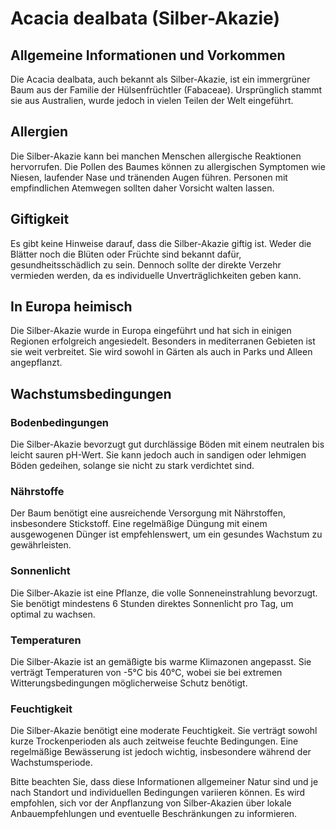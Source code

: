 # Acacia dealbata (Silber-Akazie)

## Allgemeine Informationen und Vorkommen
Die Acacia dealbata, auch bekannt als Silber-Akazie, ist ein immergrüner Baum aus der Familie der Hülsenfrüchtler (Fabaceae). Ursprünglich stammt sie aus Australien, wurde jedoch in vielen Teilen der Welt eingeführt.

## Allergien
Die Silber-Akazie kann bei manchen Menschen allergische Reaktionen hervorrufen. Die Pollen des Baumes können zu allergischen Symptomen wie Niesen, laufender Nase und tränenden Augen führen. Personen mit empfindlichen Atemwegen sollten daher Vorsicht walten lassen.

## Giftigkeit
Es gibt keine Hinweise darauf, dass die Silber-Akazie giftig ist. Weder die Blätter noch die Blüten oder Früchte sind bekannt dafür, gesundheitsschädlich zu sein. Dennoch sollte der direkte Verzehr vermieden werden, da es individuelle Unverträglichkeiten geben kann.

## In Europa heimisch
Die Silber-Akazie wurde in Europa eingeführt und hat sich in einigen Regionen erfolgreich angesiedelt. Besonders in mediterranen Gebieten ist sie weit verbreitet. Sie wird sowohl in Gärten als auch in Parks und Alleen angepflanzt.

## Wachstumsbedingungen

### Bodenbedingungen
Die Silber-Akazie bevorzugt gut durchlässige Böden mit einem neutralen bis leicht sauren pH-Wert. Sie kann jedoch auch in sandigen oder lehmigen Böden gedeihen, solange sie nicht zu stark verdichtet sind.

### Nährstoffe
Der Baum benötigt eine ausreichende Versorgung mit Nährstoffen, insbesondere Stickstoff. Eine regelmäßige Düngung mit einem ausgewogenen Dünger ist empfehlenswert, um ein gesundes Wachstum zu gewährleisten.

### Sonnenlicht
Die Silber-Akazie ist eine Pflanze, die volle Sonneneinstrahlung bevorzugt. Sie benötigt mindestens 6 Stunden direktes Sonnenlicht pro Tag, um optimal zu wachsen.

### Temperaturen
Die Silber-Akazie ist an gemäßigte bis warme Klimazonen angepasst. Sie verträgt Temperaturen von -5°C bis 40°C, wobei sie bei extremen Witterungsbedingungen möglicherweise Schutz benötigt.

### Feuchtigkeit
Die Silber-Akazie benötigt eine moderate Feuchtigkeit. Sie verträgt sowohl kurze Trockenperioden als auch zeitweise feuchte Bedingungen. Eine regelmäßige Bewässerung ist jedoch wichtig, insbesondere während der Wachstumsperiode.

Bitte beachten Sie, dass diese Informationen allgemeiner Natur sind und je nach Standort und individuellen Bedingungen variieren können. Es wird empfohlen, sich vor der Anpflanzung von Silber-Akazien über lokale Anbauempfehlungen und eventuelle Beschränkungen zu informieren.
